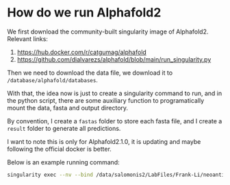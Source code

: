 # How do we run Alphafold2

We first download the community-built singularity image of Alphafold2. Relevant links:

1. https://hub.docker.com/r/catgumag/alphafold
2. https://github.com/dialvarezs/alphafold/blob/main/run_singularity.py 

Then we need to download the data file, we download it to `/database/alphafold/databases`.

With that, the idea now is just to create a singularity command to run, and in the python script, there are some auxiliary function to programatically mount the data, fasta and output directory.

By convention, I create a `fastas` folder to store each fasta file, and I create a `result` folder to generate all predictions.

I want to note this is only for Alphafold2.1.0, it is updating and maybe following the official docker is better.

Below is an example running command:

```bash
singularity exec --nv --bind /data/salomonis2/LabFiles/Frank-Li/neoantigen/alphafold/fastas:/mnt/fasta_path_0:ro,/database/alphafold/databases/uniref90:/mnt/uniref90_database_path:ro,/database/alphafold/databases/mgnify:/mnt/mgnify_database_path:ro,/database/alphafold:/mnt/data_dir:ro,/database/alphafold/databases/pdb_mmcif:/mnt/template_mmcif_dir:ro,/database/alphafold/databases/pdb_mmcif:/mnt/obsolete_pdbs_path:ro,/database/alphafold/databases/pdb70:/mnt/pdb70_database_path:ro,/database/alphafold/databases/uniclust30/uniclust30_2018_08:/mnt/uniclust30_database_path:ro,/database/alphafold/databases/bfd:/mnt/bfd_database_path:ro,/data/salomonis2/LabFiles/Frank-Li/neoantigen/alphafold:/mnt/output:rw --env="NVIDIA_VISIBLE_DEVICES=all" --env="TF_FORCE_UNIFIED_MEMORY=1" --env="XLA_PYTHON_CLIENT_MEM_FRACTION=4.0" --env="MAX_CPUS=8" /data/salomonis2/LabFiles/Frank-Li/neoantigen/alphafold/alphafold.sif /app/run_alphafold.sh --fasta_paths=/mnt/fasta_path_0/ref_IGSF11.fasta --uniref90_database_path=/mnt/uniref90_database_path/uniref90.fasta --mgnify_database_path=/mnt/mgnify_database_path/mgy_clusters_2018_12.fa --data_dir=/mnt/data_dir/databases --template_mmcif_dir=/mnt/template_mmcif_dir/mmcif_files --obsolete_pdbs_path=/mnt/obsolete_pdbs_path/obsolete.dat --pdb70_database_path=/mnt/pdb70_database_path/pdb70 --uniclust30_database_path=/mnt/uniclust30_database_path/uniclust30_2018_08 --bfd_database_path=/mnt/bfd_database_path/bfd_metaclust_clu_complete_id30_c90_final_seq.sorted_opt --output_dir=/mnt/output/results --max_template_date=2023-05-01 --db_preset=full_dbs --model_preset=monomer --benchmark=False --use_precomputed_msas=False --logtostderr
```

